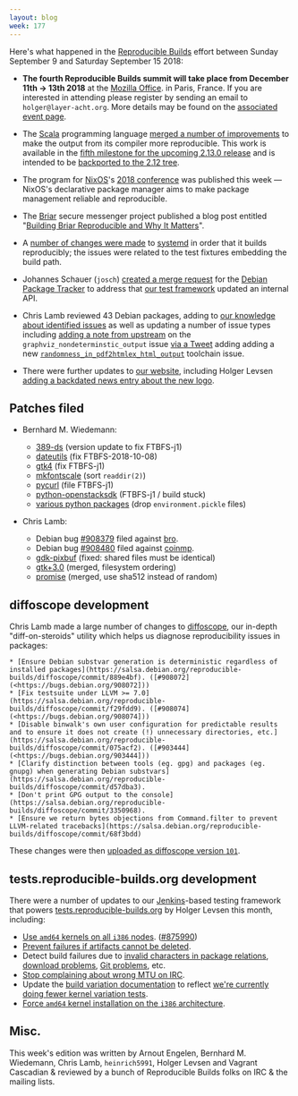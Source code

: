 ```yaml
---
layout: blog
week: 177
---
```


Here's what happened in the [Reproducible Builds](https://reproducible-builds.org) effort between Sunday September 9 and Saturday September 15 2018:

* **The fourth Reproducible Builds summit will take place from December 11th → 13th 2018** at the [Mozilla Office](https://wiki.mozilla.org/Paris). in Paris, France. If you are interested in attending please register by sending an email to `holger@layer-acht.org`. More details may be found on the [associated event page](https://reproducible-builds.org/events/paris2018/).

* The [Scala](https://www.scala-lang.org/) programming language [merged a number of improvements](https://github.com/scala/scala-dev/issues/405) to make the output from its compiler more reproducible. This work is available in the [fifth milestone for the upcoming 2.13.0 release](https://github.com/scala/scala/releases/tag/v2.13.0-M5) and is intended to be [backported to the 2.12 tree](https://github.com/scala/scala/pull/7203).

* The program for [NixOS](https://nixos.org/)'s [2018 conference](https://nixcon2018.org/\#program) was published this week — NixOS's declarative package manager aims to make package management reliable and reproducible.

* The [Briar](https://briarproject.org/) secure messenger project published a blog post entitled "[Building Briar Reproducible and Why It Matters](https://blog.grobox.de/2018/building-briar-reproducible-and-why-it-matters/)".

* A [number of changes were made](https://github.com/systemd/systemd/issues/10045) to [systemd](https://www.freedesktop.org/wiki/Software/systemd/) in order that it builds reproducibly; the issues were related to the test fixtures embedding the build path.

* Johannes Schauer (`josch`) [created a merge request](https://salsa.debian.org/qa/distro-tracker/merge_requests/50) for the [Debian Package Tracker](http://tracker.debian.org/) to address that [our test framework](http://tests.reproducible-builds.org) updated an internal API.

* Chris Lamb reviewed 43 Debian packages, adding to [our knowledge about identified issues](https://tests.reproducible-builds.org/debian/index_issues.html) as well as updating a number of issue types including [adding a note from upstream](https://salsa.debian.org/reproducible-builds/reproducible-notes/commit/d0e741c1) on the `graphviz_nondeterminstic_output` issue [via a Tweet](https://twitter.com/Graphviz/status/1039632469782396929) adding adding a new [`randomness_in_pdf2htmlex_html_output`](https://salsa.debian.org/reproducible-builds/reproducible-notes/commit/1ab80af7) toolchain issue.

* There were further updates to [our website](https://reproducible-builds.org/), including Holger Levsen [adding a backdated news entry about the new logo](https://salsa.debian.org/reproducible-builds/reproducible-website/commit/1733401).

Patches filed
-------------

* Bernhard M. Wiedemann:

    * [389-ds](https://build.opensuse.org/request/show/635208) (version update to fix FTBFS-j1)
    * [dateutils](https://github.com/hroptatyr/dateutils/pull/85) (fix FTBFS-2018-10-08)
    * [gtk4](https://build.opensuse.org/request/show/635318) (fix FTBFS-j1)
    * [mkfontscale](https://gitlab.freedesktop.org/xorg/app/mkfontscale/merge_requests/1) (sort `readdir(2)`)
    * [pycurl](https://github.com/pycurl/pycurl/issues/541) (file FTBFS-j1)
    * [python-openstacksdk](https://bugzilla.opensuse.org/show_bug.cgi?id=1107814) (FTBFS-j1 / build stuck)
    * [various python packages](https://review.openstack.org/568815) (drop `environment.pickle` files)

* Chris Lamb:

    * Debian bug [#908379](https://bugs.debian.org/908379) filed against [bro](https://tracker.debian.org/pkg/bro).
    * Debian bug [#908480](https://bugs.debian.org/908480) filed against [coinmp](https://tracker.debian.org/pkg/coinmp).
    * [gdk-pixbuf](https://bugs.debian.org/908309#22) (fixed: shared files must be identical)
    * [gtk+3.0](https://bugs.debian.org/875700#19) (merged, filesystem ordering)
    * [promise](https://github.com/then/promise/pull/148#issuecomment-416569416) (merged, use sha512 instead of random)


diffoscope development
----------------------

Chris Lamb made a large number of changes to [diffoscope](https://diffoscope.org), our in-depth "diff-on-steroids" utility which helps us diagnose reproducibility issues in packages:

    * [Ensure Debian substvar generation is deterministic regardless of installed packages](https://salsa.debian.org/reproducible-builds/diffoscope/commit/889e4bf). ([#908072](<https://bugs.debian.org/908072]))
    * [Fix testsuite under LLVM >= 7.0](https://salsa.debian.org/reproducible-builds/diffoscope/commit/f29fdd9). ([#908074](<https://bugs.debian.org/908074]))
    * [Disable binwalk's own user configuration for predictable results and to ensure it does not create (!) unnecessary directories, etc.](https://salsa.debian.org/reproducible-builds/diffoscope/commit/075acf2). ([#903444](<https://bugs.debian.org/903444]))
    * [Clarify distinction between tools (eg. gpg) and packages (eg. gnupg) when generating Debian substvars](https://salsa.debian.org/reproducible-builds/diffoscope/commit/d57dba3).
    * [Don't print GPG output to the console](https://salsa.debian.org/reproducible-builds/diffoscope/commit/3350968).
    * [Ensure we return bytes objections from Command.filter to prevent LLVM-related tracebacks](https://salsa.debian.org/reproducible-builds/diffoscope/commit/68f3bdd)

These changes were then [uploaded as diffoscope version `101`](https://tracker.debian.org/news/987527/accepted-diffoscope-101-source-all-into-unstable/).


tests.reproducible-builds.org development
-----------------------------------------

There were a number of updates to our [Jenkins](https://jenkins.io/)-based testing framework that powers [tests.reproducible-builds.org](tests.reproducible-builds.org) by Holger Levsen this month, including:

* [Use `amd64` kernels on all `i386` nodes](https://salsa.debian.org/qa/jenkins.debian.net/commit/0fef9342). ([#875990](https://bugs.debian.org/875990))
* [Prevent failures if artifacts cannot be deleted](https://salsa.debian.org/qa/jenkins.debian.net/commit/45238c46).
* Detect build failures due to [invalid characters in package relations](https://salsa.debian.org/qa/jenkins.debian.net/commit/f0ebaa44), [download problems](https://salsa.debian.org/qa/jenkins.debian.net/commit/051e3667), [Git problems](https://salsa.debian.org/qa/jenkins.debian.net/commit/c05dbbda), etc.
* [Stop complaining about wrong MTU on IRC](https://salsa.debian.org/qa/jenkins.debian.net/commit/40f79b5b).
* Update the [build variation documentation](https://tests.reproducible-builds.org/debian/index_variations.html) to reflect [we're currently doing fewer kernel variation tests](https://salsa.debian.org/qa/jenkins.debian.net/commit/4bb73336).
* [Force `amd64` kernel installation on the `i386` architecture](https://salsa.debian.org/qa/jenkins.debian.net/commit/8a82f593).


Misc.
-----

This week's edition was written by Arnout Engelen, Bernhard M. Wiedemann, Chris Lamb, `heinrich5991`, Holger Levsen and Vagrant Cascadian & reviewed by a bunch of Reproducible Builds folks on IRC & the mailing lists.
